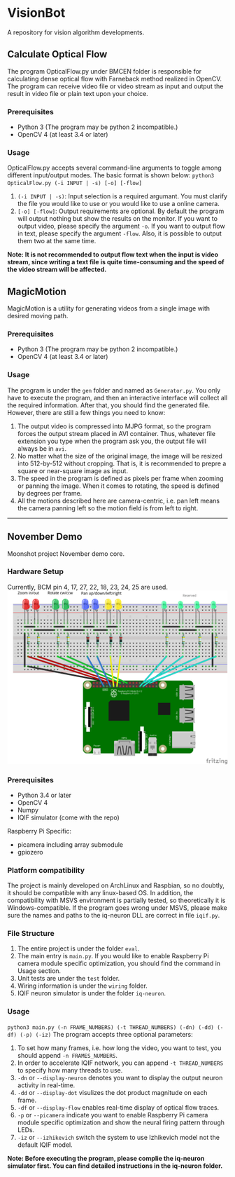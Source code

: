 # VisionBot
A repository for vision algorithm developments.

## Calculate Optical Flow
The program OpticalFlow.py under BMCEN folder is responsible for calculating dense optical flow with Farneback method realized in OpenCV. The program can receive video file or video stream as input and output the result in video file or plain text upon your choice.

### Prerequisites
* Python 3 (The program may be python 2 incompatible.)
* OpenCV 4 (at least 3.4 or later)

### Usage
OpticalFlow.py accepts several command-line arguments to toggle among different input/output modes. The basic format is shown below:
`python3 OpticalFlow.py (-i INPUT | -s) [-o] [-flow]`
1. `(-i INPUT | -s)`: Input selection is a required argumant. You must clarify the file you would like to use or you would like to use a online camera.
2. `[-o] [-flow]`: Output requirements are optional. By default the program will output nothing but show the results on the monitor. If you want to output video, please specify the argument `-o`. If you want to output flow in text, please specify the argument `-flow`. Also, it is possible to output them two at the same time.

__Note: It is not recommended to output flow text when the input is video stream, since writing a text file is quite time-consuming and the speed of the video stream will be affected.__

## MagicMotion
MagicMotion is a utility for generating videos from a single image with desired moving path.

### Prerequisites
* Python 3 (The program may be python 2 incompatible.)
* OpenCV 4 (at least 3.4 or later)

### Usage
The program is under the `gen` folder and named as `Generator.py`. You only have to execute the program, and then an interactive interface will collect all the required information. After that, you should find the generated file. However, there are still a few things you need to know:
1. The output video is compressed into MJPG format, so the program forces the output stream placed in AVI container. Thus, whatever file extension you type when the program ask you, the output file will always be in `avi`.
2. No matter what the size of the original image, the image will be resized into 512-by-512 without cropping. That is, it is recommended to prepre a square or near-square image as input.
3. The speed in the program is defined as pixels per frame when zooming or panning the image. When it comes to rotating, the speed is defined by degrees per frame.
4. All the motions described here are camera-centric, i.e. pan left means the camera panning left so the motion field is from left to right.

-------------------------------------------

## November Demo
Moonshot project November demo core.

### Hardware Setup
Currently, BCM pin 4, 17, 27, 22, 18, 23, 24, 25 are used.
![routing diagram from Pi to LEDs on a bread board](/eval/wiring/wirePi_LED_bb.png)

### Prerequisites
* Python 3.4 or later
* OpenCV 4
* Numpy
* IQIF simulator (come with the repo)

Raspberry Pi Specific:
* picamera including array submodule
* gpiozero

### Platform compatibility
The project is mainly developed on ArchLinux and Raspbian, so no doubtly, it should be compatible with any linux-based OS. In addition, the compatibility with MSVS environment is partially tested, so theoretically it is Windows-compatible.
If the program goes wrong under MSVS, please make sure the names and paths to the iq-neuron DLL are correct in file `iqif.py`.

### File Structure
1. The entire project is under the folder `eval`.
2. The main entry is `main.py`. If you would like to enable Raspberry Pi camera module specific optimization, you should find the command in Usage section.
3. Unit tests are under the `test` folder.
4. Wiring information is under the `wiring` folder.
5. IQIF neuron simulator is under the folder `iq-neuron`.

### Usage
`python3 main.py (-n FRAME_NUMBERS) (-t THREAD_NUMBERS) (-dn) (-dd) (-df) (-p) (-iz)`
The program accepts three optional parameters:
1. To set how many frames, i.e. how long the video, you want to test, you should append `-n FRAMES_NUMBERS`.
2. In order to accelerate IQIF network, you can append `-t THREAD_NUMBERS` to specify how many threads to use.
3. `-dn` or `--display-neuron` denotes you want to display the output neuron activity in real-time.
4. `-dd` or `--display-dot` visulizes the dot product magnitude on each frame.
5. `-df` or `--display-flow` enables real-time display of optical flow traces.
6. `-p` or `--picamera` indicate you want to enable Raspberry Pi camera module specific optimization and show the neural firing pattern through LEDs.
7. `-iz` or `--izhikevich` switch the system to use Izhikevich model not the default IQIF model.

__Note: Before executing the program, please complie the iq-neuron simulator first. You can find detailed instructions in the iq-neuron folder.__
